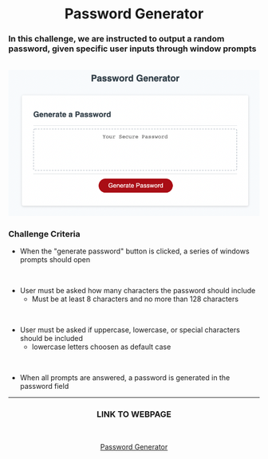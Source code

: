 
# <center><strong>Password Generator </strong></center>

### In this challenge, we are instructed to output a random password, given specific user inputs through window prompts 
<br />

<img src="./passgenerator.png">

### Challenge Criteria 

- When the "generate password" button is clicked, a series of windows prompts should open

<br />

- User must be asked how many characters the password should include 
    -  Must be at least 8 characters and no more than 128 characters
    
<br />

- User must be asked if uppercase, lowercase, or special characters should be included
    - lowercase letters choosen as default case

<br />

- When all prompts are answered, a password is generated in the password field 

----------------------

### <center> LINK TO WEBPAGE </center>

<br />
<center>

 [Password Generator](https://alessandrob96.github.io/PasswordGenerator/)   
 
 </center>




